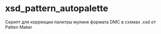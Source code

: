 # xsd_pattern_autopalette
Скрипт для коррекции палитры мулине формата DMC в схемах .xsd от Patten Maker 
